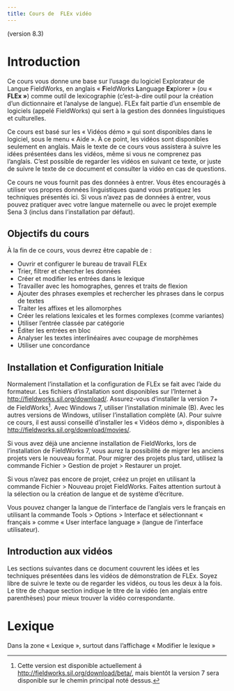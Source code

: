 ```yaml
---
title: Cours de  FLEx vidéo 
---
```

(version 8.3)


# Introduction

Ce cours vous donne une base sur l’usage du logiciel Explorateur de Langue FieldWorks, en anglais « **F**ieldWorks **L**anguage **Ex**plorer » (ou « **FLEx »**) comme outil de lexicographie (c’est-à-dire outil pour la création d’un dictionnaire et l’analyse de langue). FLEx fait partie d’un ensemble de logiciels (appelé FieldWorks) qui sert à la gestion des données linguistiques et culturelles.

Ce cours est basé sur les « Vidéos démo » qui sont disponibles dans le logiciel, sous le menu « Aide ». À ce point, les vidéos sont disponibles seulement en anglais. Mais le texte de ce cours vous assistera à suivre les idées présentées dans les vidéos, même si vous ne comprenez pas l’anglais. C’est possible de regarder les vidéos en suivant ce texte, or juste de suivre le texte de ce document et consulter la vidéo en cas de questions.

Ce cours ne vous fournit pas des données à entrer. Vous êtes encouragés à utiliser vos propres données linguistiques quand vous pratiquez les techniques présentés ici. Si vous n’avez pas de données à entrer, vous pouvez pratiquer avec votre langue maternelle ou avec le projet exemple Sena 3 (inclus dans l’installation par défaut).

## Objectifs du cours

À la fin de ce cours, vous devrez être capable de :

-   Ouvrir et configurer le bureau de travail FLEx
-   Trier, filtrer et chercher les données
-   Créer et modifier les entrées dans le lexique
-   Travailler avec les homographes, genres et traits de flexion
-   Ajouter des phrases exemples et rechercher les phrases dans le corpus de textes
-   Traiter les affixes et les allomorphes
-   Créer les relations lexicales et les formes complexes (comme variantes)
-   Utiliser l’entrée classée par catégorie
-   Éditer les entrées en bloc
-   Analyser les textes interlinéaires avec coupage de morphèmes
-   Utiliser une concordance

## Installation et Configuration Initiale

Normalement l’installation et la configuration de FLEx se fait avec l’aide du formateur. Les fichiers d’installation sont disponibles sur l’Internet à <http://fieldworks.sil.org/download/>. Assurez-vous d’installer la version 7+ de FieldWorks[^1]. Avec Windows 7, utiliser l’installation minimale (B). Avec les autres versions de Windows, utiliser l’installation complète (A). Pour suivre ce cours, il est aussi conseillé d’installer les « Vidéos démo », disponibles à <http://fieldworks.sil.org/download/movies/>.

[^1]: Cette version est disponible actuellement á <http://fieldworks.sil.org/download/beta/>, mais bientôt la version 7 sera disponible sur le chemin principal noté dessus.

Si vous avez déjà une ancienne installation de FieldWorks, lors de l’installation de FieldWorks 7, vous aurez la possibilité de migrer les anciens projets vers le nouveau format. Pour migrer des projets plus tard, utilisez la commande Fichier \> Gestion de projet \> Restaurer un projet.

Si vous n’avez pas encore de projet, créez un projet en utilisant la commande Fichier \> Nouveau projet FieldWorks. Faites attention surtout à la sélection ou la création de langue et de système d’écriture.

Vous pouvez changer la langue de l’interface de l’anglais vers le français en utilisant la commande Tools \> Options \> Interface et sélectionnant « français » comme « User interface language » (langue de l’interface utilisateur).

## Introduction aux vidéos

Les sections suivantes dans ce document couvrent les idées et les techniques présentées dans les vidéos de démonstration de FLEx. Soyez libre de suivre le texte ou de regarder les vidéos, ou tous les deux à la fois. Le titre de chaque section indique le titre de la vidéo (en anglais entre parenthèses) pour mieux trouver la vidéo correspondante.

# Lexique

Dans la zone « Lexique », surtout dans l’affichage « Modifier le lexique »
